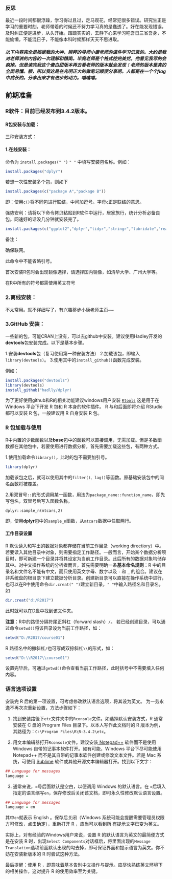 ### 反思
 最近一段时间都很浮躁，学习得过且过，走马观花，经常犯很多错误。研究生正是学习的重要时刻，老师带着的时候还不努力学习真的是蠢透了。好在能发现错误，及时纠正便是进步，从头开始。踏踏实实的，去静下心来学习吧吾日三省吾身，不能偷懒，不能混日子，不能像本科时候那样天天不思进取。

##### 以下内容完全是根据我的大神，崇拜的导师小康老师的课件学习记录的。大约是我对老师讲的内容的一次理解和精简。毕竟老师是个格式控完美党，他看见我写的会疯掉。但是读完我这个傻白甜版本再去看老师的版本就会发现！老师的版本是真的全面易懂。额，所以我这是在光明正大的做笔记顺便分享呢。人都是在一个个flag中成长的。分享出来才有进步的动力。嘻嘻嘻。
 
## 前期准备
### R软件：目前已经发布到3.4.2版本。
#### R包安装与加载：
三种安装方式：
#### 1.在线安装：
命令为 `install.packages(" ")` `" "` 中填写安装包名称。例如：
```r
install.packages("dplyr")
```
若想一次性安装多个包，则如下
```r
install.packages(c("package A","package B"))
```
即：使用`c()`将不同包进行联结，中间加逗号。字母`c`正是联结的意思。

强势安利：请将以下命令拷贝粘贴到R软件中运行，居家旅行，统计分析必备良包。网速好的话没几分钟就安装完了。
```r
install.packages(c("ggplot2","dplyr","tidyr","stringr","lubridate","reader","readx1","haven","httr","rvest","xml2","devtools","tidyverse"))
```
备注：

确保联网。

此命令中不能省略引号。

首次安装R包时会出现镜像选择，请选择国内镜像，如清华大学、广州大学等。

在R中所有的符号都需使用英文符号
### 2.离线安装：
不太常用。就不详细写了，有兴趣移步小康老师主页~~
### 3.GitHub 安装：
一些新的包，可能CRAN上没有，可以去github中安装。建议使用Hadley开发的 **devtools**包安装完成。以下是基本步骤。

1.安装**devtools**包（复习使用第一种安装方法）
2.加载该包，即输入`library(devtools)`。
3.使用其中的`install_github()`函数完成安装。

例如：
```r
install.packages("devtools")
library(devtools)
install_github("hadlly/dplyr)
```
为了更好使用github和R的相关功能建议windows用户安装 [`Rtools`](https://cran.r-project.org/bin/windows/Rtools/)
这是用于在 Windows 平台下开发 R 包和 R 本身的软件插件。
R 与和后面即将介绍 RStudio 都可以安装 R 包，一般建议用 R 自身安装 R 包。
### R 包加载与使用
R中内置的少数函数以及**base**包中的函数可以直接调用，无需加载。但是多数函数都在其他包中，若要使用进行数据分析，首先需要加载这些包，有两种方式。

1.使用加载命令`library()`，此时的包不需要加引号。
```r
library(dplyr)
```
加载该包之后，就可以使用其中的`filter()、lag()`等函数。原基础安装包中的同名函数将被覆盖。

2.用双冒号`::`的形式调用某一函数，用法为`package_name::function_name`，即先写包名，双冒号后写入函数名称。
```{r}
dplyr::sample_n(mtcars,2)
```
即，使用**dplyr**包中的`sample_n`函数，从`mtcars`数据中任取两行。
#### 工作目录设置
R 默认读入和写出的数据对象都存储在当前工作目录（working directiory）中。若要读入其他目录中对象，则需要指定工作路径。一般而言，开始某个数据分析项目时，即可新建一个目录并将其设定为当前工作目录。此后所有的数据对象均储存其中。对中文操作系统的分析者而言，首先需要明确一条**基本命名规则**：R 中的目录名和文件名不能有中文，而只使用英文字母、数字以及 `-` 和 `_` 的组合。建议在非系统盘的根目录下建立数据分析目录。创建新目录可以直接在操作系统中进行，也可以在R中使用命令`dir.creat(" ")`建立新目录，`" "`中输入路径名和目录名。如
```r
dir.creat("d:/R2017")
```
此时就可以在D盘中找到该文件夹。

**注意**：R中的路径分隔符尾正斜杠（forward slash）`/`。
若已经创建目录，可以通过命令`setwd()`将该目录设为当前工作路径，如：
```r
setwd("D:/R2017/course01")
```
R 路径名中的撇斜杠`/`也可写成双捺斜杠`\\`的形式，如：

```r
setwd("D:\\R2017\\course01")
```
设置完毕后，可通过`getwd()`命令查看当前工作路径，此时括号中不需要填入任何内容。

### 语言选项设置

安装完 R 后的第一项设置，可考虑修改默认语言选项，将其设为英文。
为一劳永逸不再次次重新设置，方法步骤如下：
1. 找到安装路径下`etc`文件夹中的`Rconsole`文件。如选择默认安装方式，R 通常安装在 C 盘的 Program Files 目录下。以本人写作此文档时的 R 版本为例，其路径为：`C:\Program Files\R\R-3.4.2\etc`。

2. 用文本编辑器打开`Rconsole`文件。建议安装[ Notepad++](https://notepad-plus-plus.org/) 软件而不是使用 Windows 自带的记事本软件打开。如有可能，Windows 平台下尽可能使用 Notepad++ 而不是其自带的记事本软件创建或修改文本文件。若是 Mac 系统，可使用 [Sublime](https://www.sublimetext.com/) 软件或其他开源文本编辑器打开。找到以下文字：
```r
## Language for messages
language = 
```
3. 通常来说，`=`号后面默认是空白，以便调用 Windows 的默认语言。在 `=`后填入指定的语言缩写`en`，保存修改后关闭该文档，即可永久性修改默认语言设置。
```r
## Language for messages
language = en
```
其中`en`就表示 English 。保存后关闭（Windows 系统可能会提醒需要管理员权限方可修改，点击确定），重新打开 R ，应当可以看到所
有提示文字已变为英文。

实际上，对有经验的Windows用户来说，设置 R 的默认语言为英文的最简便方式是在安装 R 时，出现`Select Components`对话框后，将里面出现的`Message Translation`选项前面默认出现的勾去掉，即可保证界面和提示语言为英文。你不妨在安装新版本的 R 时尝试这种方法。

最后提醒：使用 R ，即意味着基本告别中文操作与提示。应尽快熟练英文环境下的相关操作，这对提升 R 的使用效率至为关键。
